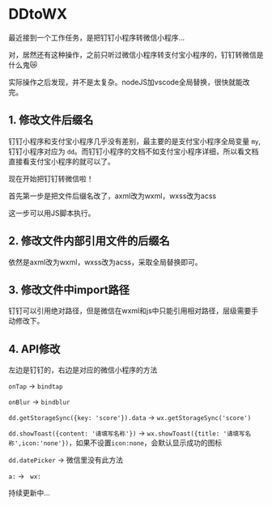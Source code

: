 # DDtoWX
最近接到一个工作任务，是把钉钉小程序转微信小程序...

对，居然还有这种操作，之前只听过微信小程序转支付宝小程序的，钉钉转微信是什么鬼😿

实际操作之后发现，并不是太复杂。nodeJS加vscode全局替换，很快就能改完。

## 1. 修改文件后缀名

钉钉小程序和支付宝小程序几乎没有差别，最主要的是支付宝小程序全局变量 `my`, 钉钉小程序对应为 `dd`。而钉钉小程序的文档不如支付宝小程序详细，所以看文档直接看支付宝小程序的就可以了。

现在开始把钉钉转微信啦！

首先第一步是把文件后缀名改了，axml改为wxml，wxss改为acss

这一步可以用JS脚本执行。


## 2. 修改文件内部引用文件的后缀名

依然是axml改为wxml，wxss改为acss，采取全局替换即可。


## 3. 修改文件中import路径

钉钉可以引用绝对路径，但是微信在wxml和js中只能引用相对路径，层级需要手动修改下。


## 4. API修改

左边是钉钉的，右边是对应的微信小程序的方法

`onTap`  ->  `bindtap`

`onBlur` -> `bindblur`

`dd.getStorageSync({key: 'score'}).data`  ->   `wx.getStorageSync('score')`

`dd.showToast({content: '请填写名称'})`  ->  `wx.showToast({title: '请填写名称',icon:'none'})`，如果不设置`icon:none`，会默认显示成功的图标

`dd.datePicker`  ->  微信里没有此方法

`a:`  -> ` wx:`

持续更新中...